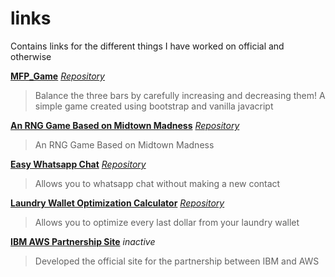 # links
Contains links for the different things I have worked on official and otherwise

[**MFP_Game**](https://rawcdn.githack.com/adiplier/MFP_Game/bfaf8f9939c45e718e82ce69b73e44c89a1abca4/MFP.html) 
[*Repository*](https://github.com/adiplier/MFP_Game)
>Balance the three bars by carefully increasing and decreasing them! A simple game created using bootstrap and vanilla javacript


[**An RNG Game Based on Midtown Madness**](https://raw.githack.com/adiplier/MM2_RNG_Game/main/index.html) 
[*Repository*](https://github.com/adiplier/MM2_RNG_Game)
>An RNG Game Based on Midtown Madness

[**Easy Whatsapp Chat**](https://rawcdn.githack.com/adiplier/EasyWhatsAppChat/0f737c931aa1f41580400a98908a689d0bea8429/Go_to_WhatsApp_chat.html)
[*Repository*](https://github.com/adiplier/EasyWhatsAppChat)
>Allows you to whatsapp chat without making a new contact

[**Laundry Wallet Optimization Calculator**](https://rawcdn.githack.com/adiplier/assorted-logic-bits/2c9a42a39adc3edd4c816ffd4473525674a97612/Laundry_cash_calc/index.html) 
[*Repository*](https://github.com/adiplier/assorted-logic-bits/tree/main/Laundry_cash_calc)
>Allows you to optimize every last dollar from your laundry wallet

[**IBM AWS Partnership Site**](https://ibm-aws-alliance.mybluemix.net/index.html) *inactive*
>Developed the official site for the partnership between IBM and AWS
